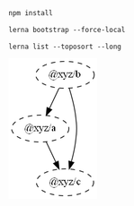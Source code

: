 ```
npm install
```

```
lerna bootstrap --force-local
```

```
lerna list --toposort --long
```

![graph](./lerna-graph/graph.png)
